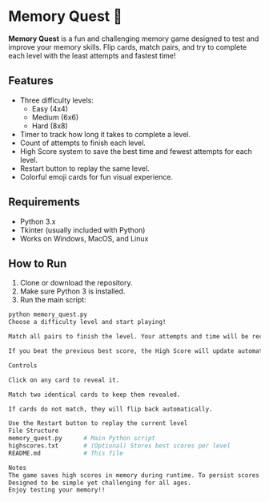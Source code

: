 # Memory Quest 🎯

**Memory Quest** is a fun and challenging memory game designed to test and improve your memory skills. Flip cards, match pairs, and try to complete each level with the least attempts and fastest time!

## Features

- Three difficulty levels:  
  - Easy (4x4)  
  - Medium (6x6)  
  - Hard (8x8)
- Timer to track how long it takes to complete a level.
- Count of attempts to finish each level.
- High Score system to save the best time and fewest attempts for each level.
- Restart button to replay the same level.
- Colorful emoji cards for fun visual experience.

## Requirements

- Python 3.x
- Tkinter (usually included with Python)
- Works on Windows, MacOS, and Linux

## How to Run

1. Clone or download the repository.
2. Make sure Python 3 is installed.
3. Run the main script:

```bash
python memory_quest.py
Choose a difficulty level and start playing!

Match all pairs to finish the level. Your attempts and time will be recorded.

If you beat the previous best score, the High Score will update automatically.

Controls

Click on any card to reveal it.

Match two identical cards to keep them revealed.

If cards do not match, they will flip back automatically.

Use the Restart button to replay the current level
File Structure
memory_quest.py      # Main Python script
highscores.txt       # (Optional) Stores best scores per level
README.md            # This file

Notes
The game saves high scores in memory during runtime. To persist scores between sessions, make sure highscores.txt exists or will be created.
Designed to be simple yet challenging for all ages.
Enjoy testing your memory!!

